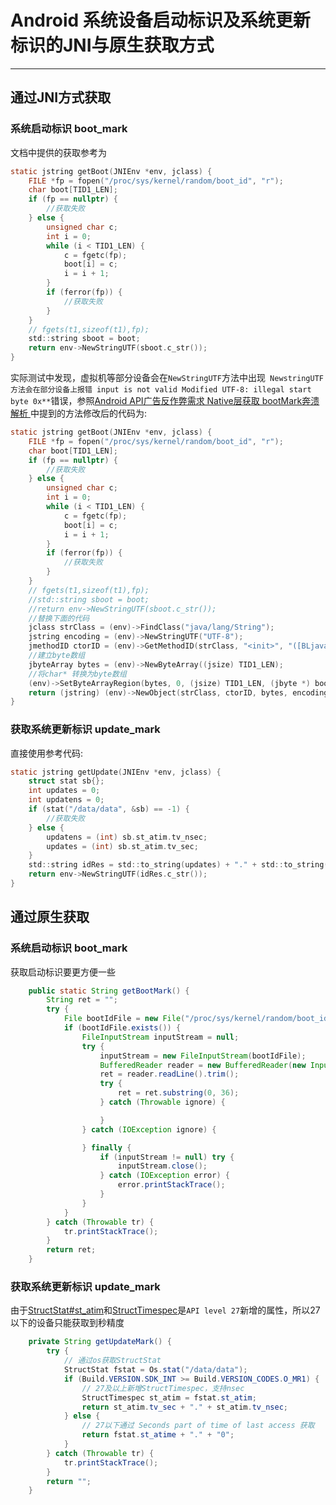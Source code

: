 # Android 系统设备启动标识及系统更新标识的JNI与原生获取方式

---

## 通过JNI方式获取

### 系统启动标识 boot_mark

文档中提供的获取参考为

```c
static jstring getBoot(JNIEnv *env, jclass) {
    FILE *fp = fopen("/proc/sys/kernel/random/boot_id", "r");
    char boot[TID1_LEN];
    if (fp == nullptr) {
        //获取失败
    } else {
        unsigned char c;
        int i = 0;
        while (i < TID1_LEN) {
            c = fgetc(fp);
            boot[i] = c;
            i = i + 1;
        }
        if (ferror(fp)) {
            //获取失败
        }
    }
    // fgets(t1,sizeof(t1),fp);
    std::string sboot = boot;
    return env->NewStringUTF(sboot.c_str());
}
```

实际测试中发现，虚拟机等部分设备会在`NewStringUTF`方法中出现` NewstringUTF方法会在部分设备上报错 input is not valid Modified UTF-8: illegal start byte 0x**`错误，参照[Android API广告反作弊需求 Native层获取 bootMark奔溃解析
](https://blog.csdn.net/hanshengjian/article/details/120483858)中提到的方法修改后的代码为:
```c
static jstring getBoot(JNIEnv *env, jclass) {
    FILE *fp = fopen("/proc/sys/kernel/random/boot_id", "r");
    char boot[TID1_LEN];
    if (fp == nullptr) {
        //获取失败
    } else {
        unsigned char c;
        int i = 0;
        while (i < TID1_LEN) {
            c = fgetc(fp);
            boot[i] = c;
            i = i + 1;
        }
        if (ferror(fp)) {
            //获取失败
        }
    }
    // fgets(t1,sizeof(t1),fp);
    //std::string sboot = boot;
    //return env->NewStringUTF(sboot.c_str());
    //替换下面的代码
    jclass strClass = (env)->FindClass("java/lang/String");
    jstring encoding = (env)->NewStringUTF("UTF-8");
    jmethodID ctorID = (env)->GetMethodID(strClass, "<init>", "([BLjava/lang/String;)V");
    //建立byte数组
    jbyteArray bytes = (env)->NewByteArray((jsize) TID1_LEN);
    //将char* 转换为byte数组
    (env)->SetByteArrayRegion(bytes, 0, (jsize) TID1_LEN, (jbyte *) boot);
    return (jstring) (env)->NewObject(strClass, ctorID, bytes, encoding);
}
```

### 获取系统更新标识 update_mark

直接使用参考代码:

```c
static jstring getUpdate(JNIEnv *env, jclass) {
    struct stat sb{};
    int updates = 0;
    int updatens = 0;
    if (stat("/data/data", &sb) == -1) {
        //获取失败
    } else {
        updatens = (int) sb.st_atim.tv_nsec;
        updates = (int) sb.st_atim.tv_sec;
    }
    std::string idRes = std::to_string(updates) + "." + std::to_string(updatens);
    return env->NewStringUTF(idRes.c_str());
}
```

## 通过原生获取

### 系统启动标识 boot_mark

获取启动标识要更方便一些
```java
    public static String getBootMark() {
        String ret = "";
        try {
            File bootIdFile = new File("/proc/sys/kernel/random/boot_id");
            if (bootIdFile.exists()) {
                FileInputStream inputStream = null;
                try {
                    inputStream = new FileInputStream(bootIdFile);
                    BufferedReader reader = new BufferedReader(new InputStreamReader(inputStream));
                    ret = reader.readLine().trim();
                    try {
                        ret = ret.substring(0, 36);
                    } catch (Throwable ignore) {

                    }
                } catch (IOException ignore) {

                } finally {
                    if (inputStream != null) try {
                        inputStream.close();
                    } catch (IOException error) {
                        error.printStackTrace();
                    }
                }
            }
        } catch (Throwable tr) {
            tr.printStackTrace();
        }
        return ret;
    }
```

### 获取系统更新标识 update_mark

由于[StructStat#st_atim](https://developer.android.com/reference/android/system/StructStat#st_atim)和[StructTimespec](https://developer.android.com/reference/android/system/StructTimespec)是`API level 27`新增的属性，所以27以下的设备只能获取到秒精度

```java
    private String getUpdateMark() {
        try {
            // 通过os获取StructStat
            StructStat fstat = Os.stat("/data/data");
            if (Build.VERSION.SDK_INT >= Build.VERSION_CODES.O_MR1) {
                // 27及以上新增StructTimespec，支持nsec
                StructTimespec st_atim = fstat.st_atim;
                return st_atim.tv_sec + "." + st_atim.tv_nsec;
            } else {
                // 27以下通过 Seconds part of time of last access 获取
                return fstat.st_atime + "." + "0";
            }
        } catch (Throwable tr) {
            tr.printStackTrace();
        }
        return "";
    }
```